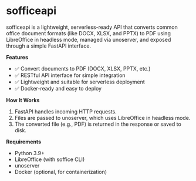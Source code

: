 # sofficeapi

sofficeapi is a lightweight, serverless-ready API that converts common office document formats (like DOCX, XLSX, and PPTX) to PDF using LibreOffice in headless mode, managed via unoserver, and exposed through a simple FastAPI interface.

**Features**
* ✅ Convert documents to PDF (DOCX, XLSX, PPTX, etc.)
* ✅ RESTful API interface for simple integration
* ✅ Lightweight and suitable for serverless deployment
* ✅ Docker-ready and easy to deploy

**How It Works**
1.	FastAPI handles incoming HTTP requests.
2.	Files are passed to unoserver, which uses LibreOffice in headless mode.
3.	The converted file (e.g., PDF) is returned in the response or saved to disk.

**Requirements**
* Python 3.9+
* LibreOffice (with soffice CLI)
* unoserver
* Docker (optional, for containerization)
